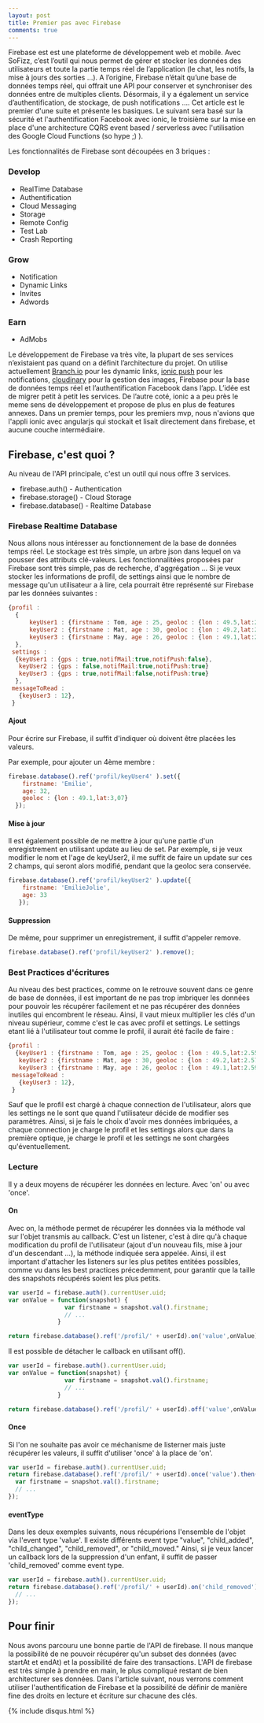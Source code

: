 ```yaml
---
layout: post
title: Premier pas avec Firebase
comments: true
---
```


Firebase est est une plateforme de développement web et mobile. Avec SoFizz, c’est l’outil qui nous permet de gérer et stocker les données des utilisateurs et toute la partie temps réel de l’application (le chat, les notifs, la mise à jours des sorties ...). A l’origine, Firebase n’était qu’une base de données temps réel, qui offrait une API pour conserver et synchroniser des données entre de multiples clients. Désormais, il y a également un service d’authentification, de stockage, de push notifications ….
Cet article est le premier d'une suite et présente les basiques. Le suivant sera basé sur la sécurité et l'authentification Facebook avec ionic, le troisième sur la mise en place d'une architecture CQRS event based / serverless avec l'utilisation des Google Cloud Functions (so hype ;) ).

Les fonctionnalités de Firebase sont découpées en 3 briques : 
### Develop
* RealTime Database
* Authentification
* Cloud Messaging
* Storage 
* Remote Config
* Test Lab 
* Crash Reporting

### Grow
* Notification
* Dynamic Links
* Invites
* Adwords

### Earn
* AdMobs

Le développement de Firebase va très vite, la plupart de ses services n’existaient pas quand on a définit l’architecture du projet. On utilise actuellement  [Branch.io](http://branch.io) pour les dynamic links, [ionic push](https://docs.ionic.io/services/push/) pour les notifications, [cloudinary](http://www.cloudinary.com) pour la gestion des images, Firebase pour la base de données temps réel et l’authentification Facebook dans l’app. L’idée est de migrer petit à petit les services. De l’autre coté, ionic a a peu près le meme sens de développement et propose de plus en plus de features annexes.
Dans un premier temps, pour les premiers mvp, nous n'avions que l'appli ionic avec angularjs qui stockait et lisait directement dans firebase, et aucune couche intermédiaire.
## Firebase, c'est quoi ?

Au niveau de l'API principale, c'est un outil qui nous offre 3 services.
* firebase.auth() - Authentication
* firebase.storage() - Cloud Storage
* firebase.database() - Realtime Database

### Firebase Realtime Database
Nous allons nous intéresser au fonctionnement de la base de données temps réel. Le stockage est très simple, un arbre json dans lequel on va pousser des attributs clé-valeurs. Les fonctionnalitées proposées par Firebase sont très simple, pas de recherche, d'aggrégation ...
Si je veux stocker les informations de profil, de settings ainsi que le nombre de message qu'un utilisateur a à lire, cela pourrait être représenté sur Firebase par les données suivantes :

```javascript
{profil :
  {
      keyUser1 : {firstname : Tom, age : 25, geoloc : {lon : 49.5,lat:2.55}},
      keyUser2 : {firstname : Mat, age : 30, geoloc : {lon : 49.2,lat:2.57}},
      keyUser3 : {firstname : May, age : 26, geoloc : {lon : 49.1,lat:2.59}}
  },
 settings :
  {keyUser1 : {gps : true,notifMail:true,notifPush:false},
   keyUser2 : {gps : false,notifMail:true,notifPush:true}
   keyUser3 : {gps : true,notifMail:false,notifPush:true}
  },
 messageToRead :
   {keyUser3 : 12},
 }
 ```

#### Ajout

Pour écrire sur Firebase, il suffit d'indiquer où doivent être placées les valeurs.

Par exemple, pour ajouter un 4ème membre :
```javascript
firebase.database().ref('profil/keyUser4' ).set({
    firstname: 'Emilie',
    age: 32,
    geoloc : {lon : 49.1,lat:3,07}
  });
```

#### Mise à jour
Il est également possible de ne mettre à jour qu'une partie d'un enregistrement en utilisant update au lieu de set.
Par exemple, si je veux modifier le nom et l'age de keyUser2, il me suffit de faire un update sur ces 2 champs, qui seront alors modifié, pendant que la geoloc sera conservée.
```javascript
firebase.database().ref('profil/keyUser2' ).update({
    firstname: 'EmilieJolie',
    age: 33
   });
```

#### Suppression

De même, pour supprimer un enregistrement, il suffit d'appeler remove.
```javascript
firebase.database().ref('profil/keyUser2' ).remove();
```

### Best Practices d'écritures

Au niveau des best practices, comme on le retrouve souvent dans ce genre de base de données, il est important de ne pas trop imbriquer les données pour pouvoir les récupérer facilement et ne pas récupérer des données inutiles qui encombrent le réseau.
Ainsi, il vaut mieux multiplier les clés d'un niveau supérieur, comme c'est le cas avec profil et settings. Le settings etant lié à l'utilisateur tout comme le profil, il aurait été facile de faire :
```javascript
{profil :
  {keyUser1 : {firstname : Tom, age : 25, geoloc : {lon : 49.5,lat:2.55},settings : {gps : true,notifMail:true,notifPush:false}},
   keyUser2 : {firstname : Mat, age : 30, geoloc : {lon : 49.2,lat:2.57},settings : {gps : true,notifMail:true,notifPush:true}},
   keyUser3 : {firstname : May, age : 26, geoloc : {lon : 49.1,lat:2.59},settings : {gps : true,notifMail:false,notifPush:true}}},
 messageToRead :
   {keyUser3 : 12},
 }
 ```

Sauf que le profil est chargé à chaque connection de l'utilisateur, alors que les settings ne le sont que quand l'utilisateur décide de modifier ses paramètres.
Ainsi, si je fais le choix d'avoir mes données imbriquées, a chaque connection je charge le profil et les settings alors que dans la première optique, je charge le profil et les settings ne sont chargées qu'éventuellement.

### Lecture

Il y a deux moyens de récupérer les données en lecture. Avec 'on' ou avec 'once'.

#### On
Avec on, la méthode permet de récupérer les données
via la méthode val sur l'objet transmis au callback. C'est un listener, c'est à dire qu'à chaque modification du profil de l'utilisateur (ajout d'un nouveau fils, mise à jour d'un descendant ...), la méthode indiquée sera appelée.
Ainsi, il est important d'attacher les listeners sur les plus petites entitées possibles, comme vu dans les best practices précedemment, pour garantir que la taille des snapshots récupérés soient les plus petits.

```javascript
var userId = firebase.auth().currentUser.uid;
var onValue = function(snapshot) {
                var firstname = snapshot.val().firstname;
                // ...
              }

return firebase.database().ref('/profil/' + userId).on('value',onValue);
```

Il est possible de détacher le callback en utilisant off().
```javascript
var userId = firebase.auth().currentUser.uid;
var onValue = function(snapshot) {
                var firstname = snapshot.val().firstname;
                // ...
              }

return firebase.database().ref('/profil/' + userId).off('value',onValue);
```

#### Once
Si l'on ne souhaite pas avoir ce méchanisme de listerner mais juste récupérer les valeurs, il suffit d'utiliser 'once' à la place de 'on'.

```javascript
var userId = firebase.auth().currentUser.uid;
return firebase.database().ref('/profil/' + userId).once('value').then(function(snapshot) {
  var firstname = snapshot.val().firstname;
  // ...
});
```

#### eventType

Dans les deux exemples suivants, nous récupérions l'ensemble de l'objet via l'event type 'value'. Il existe différents event type
 "value", "child_added", "child_changed", "child_removed", or "child_moved." Ainsi, si je veux lancer un callback lors de la suppression d'un enfant, il suffit de passer 'child_removed' comme event type.

  ```javascript
  var userId = firebase.auth().currentUser.uid;
  return firebase.database().ref('/profil/' + userId).on('child_removed').then(function(snapshot) {
    // ...
  });
  ```




## Pour finir

Nous avons parcouru une bonne partie de l'API de firebase. Il nous manque la possibilité de ne pouvoir récupérer qu'un subset des données (avec startAt et endAt) et la possibilité de faire des transactions. L'API de firebase est très simple à prendre en main, le plus compliqué restant de bien architecturer ses données.
Dans l'article suivant, nous verrons comment utiliser l'authentification de Firebase et la possibilité de définir de manière fine des droits en lecture et écriture sur chacune des clés.

{% include disqus.html %}
